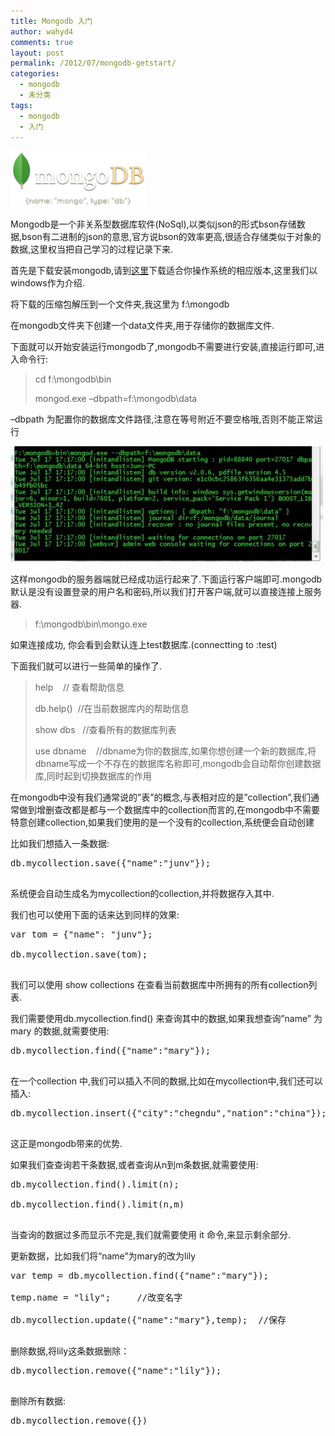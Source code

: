 ```yaml
---
title: Mongodb 入门
author: wahyd4
comments: true
layout: post
permalink: /2012/07/mongodb-getstart/
categories:
  - mongodb
  - 未分类
tags:
  - mongodb
  - 入门
---
```

[<img class="aligncenter size-full wp-image-2123" title="logo-mongoDB" src="/images/2012/07/logo-mongoDB.png" alt="" width="217" height="90" />][1]

Mongodb是一个非关系型数据库软件(NoSql),以类似json的形式bson存储数据,bson有二进制的json的意思,官方说bson的效率更高,很适合存储类似于对象的数据,这里权当把自己学习的过程记录下来.

首先是下载安装mongodb,请到[这里][2]下载适合你操作系统的相应版本,这里我们以windows作为介绍.

将下载的压缩包解压到一个文件夹,我这里为 f:\mongodb

在mongodb文件夹下创建一个data文件夹,用于存储你的数据库文件.

下面就可以开始安装运行mongodb了,mongodb不需要进行安装,直接运行即可,进入命令行:

> cd f:\mongodb\bin
> 
> mongod.exe –dbpath=f:\mongodb\data

–dbpath 为配置你的数据库文件路径,注意在等号附近不要空格哦,否则不能正常运行

[<img class="aligncenter size-full wp-image-2120" title="1_conew1" src="/images/2012/07/1_conew1.jpg" alt="" width="500" height="185" />][3]

这样mongodb的服务器端就已经成功运行起来了.下面运行客户端即可.mongodb默认是没有设置登录的用户名和密码,所以我们打开客户端,就可以直接连接上服务器.

> f:\mongodb\bin\mongo.exe

如果连接成功, 你会看到会默认连上test数据库.(connectting to :test)

下面我们就可以进行一些简单的操作了.

> help    // 查看帮助信息
> 
> db.help()  //在当前数据库内的帮助信息
> 
> show dbs   //查看所有的数据库列表
> 
> use dbname    //dbname为你的数据库,如果你想创建一个新的数据库,将dbname写成一个不存在的数据库名称即可,mongodb会自动帮你创建数据库,同时起到切换数据库的作用

在mongodb中没有我们通常说的”表”的概念,与表相对应的是”collection”,我们通常做到增删查改都是都与一个数据库中的collection而言的,在mongodb中不需要特意创建collection,如果我们使用的是一个没有的collection,系统便会自动创建

比如我们想插入一条数据:

<pre class="brush: sql; title: ; notranslate" title="">db.mycollection.save({"name":"junv"});

</pre>

系统便会自动生成名为mycollection的collection,并将数据存入其中.

我们也可以使用下面的话来达到同样的效果:

<pre class="brush: sql; title: ; notranslate" title="">var tom = {"name": "junv"};

db.mycollection.save(tom);

</pre>

我们可以使用 show collections 在查看当前数据库中所拥有的所有collection列表.

我们需要使用db.mycollection.find() 来查询其中的数据,如果我想查询”name” 为mary 的数据,就需要使用:

<pre class="brush: sql; title: ; notranslate" title="">db.mycollection.find({"name":"mary"});

</pre>

在一个collection 中,我们可以插入不同的数据,比如在mycollection中,我们还可以插入:

<pre class="brush: sql; title: ; notranslate" title="">db.mycollection.insert({"city":"chegndu","nation":"china"});

</pre>

这正是mongodb带来的优势.

如果我们查查询若干条数据,或者查询从n到m条数据,就需要使用:

<pre class="brush: sql; title: ; notranslate" title="">db.mycollection.find().limit(n);

db.mycollection.find().limit(n,m)

</pre>

当查询的数据过多而显示不完是,我们就需要使用 it 命令,来显示剩余部分.

更新数据，比如我们将“name”为mary的改为lily

<pre class="brush: sql; title: ; notranslate" title="">var temp = db.mycollection.find({"name":"mary"});

temp.name = "lily";     //改变名字

db.mycollection.update({"name":"mary"},temp);  //保存

</pre>

删除数据,将lily这条数据删除：

<pre class="brush: sql; title: ; notranslate" title="">db.mycollection.remove({"name":"lily"});

</pre>

删除所有数据:

<pre class="brush: sql; title: ; notranslate" title="">db.mycollection.remove({})

</pre>

 [1]: /images/2012/07/logo-mongoDB.png
 [2]: http://www.mongodb.org/downloads
 [3]: /images/2012/07/1_conew1.jpg
